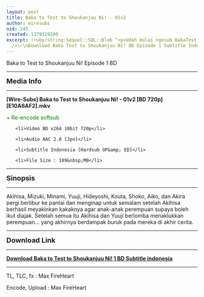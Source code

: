 ```yaml
---
layout: post
title: Baka to Test to Shoukanjuu Ni! - 01v2
author: wiresubs
nid: 245
created: 1379329200
excerpt: !ruby/string:Sequel::SQL::Blob "<p>Udah mulai ngesub BakaTest lagi :v<br
  />\r\nDownload Baka Test to Shoukanjuu Ni! BD Episode 1 Subtitle Indonesia</p>\r\n"
---
```

<p class="rtecenter">Baka to Test to Shoukanjuu Ni! Episode 1 BD</p>

<hr />
<p><strong><span style="font-size:18px">Media Info</span></strong></p>

<hr />
<p><strong>[Wire-Subs] Baka to Test to Shoukanjuu Ni! - 01v2 [BD 720p][E10A6AF2].mkv</strong><br />
<span style="color:#008000">+ Re-encode softsub</span></p>

<ul>
	<li>Video BD x264 10bit 720p</li>
	<li>Audio AAC 2.0 [Jpn]</li>
	<li>Subtitle Indonesia [Hardsub OP&amp; ED]</li>
	<li>File Size : 109&nbsp;MB</li>
</ul>

<hr />
<p><span style="font-size:18px"><strong>Sinopsis</strong></span></p>

<hr />
<p>Akihisa, Mizuki, Minami, Yuuji, Hideyoshi, Kouta, Shoko, Aiko, dan Akira pergi berlibur ke pantai dan menginap untuk semalam setelah Akihisa berhasil meyakinkan kakaknya agar&nbsp;anak-anak perempuan supaya boleh ikut diajak.&nbsp;Setelah semua itu Akihisa dan Yuuji berlomba menaklukkan perempuan... yang akhirnya berdampak buruk pada mereka di akhir cerita.</p>

<hr />
<p><span style="font-size:18px"><strong>Download Link</strong></span></p>

<hr />
<p><strong><a href="http://d.wire-subs.com/HwgFWK" target="_blank">Download Baka to Test to Shoukanjuu Ni! 1 BD Subtitle indonesia</a></strong></p>

<hr />
<p>TL, TLC, fx&nbsp;: Max FireHeart<br />
Encode, Upload : Max FireHeart</p>
